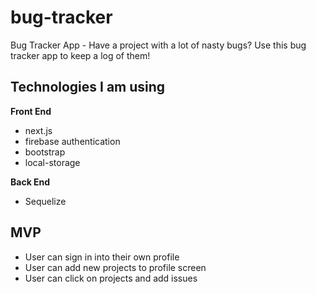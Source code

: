 # bug-tracker
Bug Tracker App - Have a project with a lot of nasty bugs? Use this bug tracker app to keep a log of them!

## Technologies I am using

**Front End** 
* next.js
* firebase authentication
* bootstrap
* local-storage

**Back End**
* Sequelize


## MVP
* User can sign in into their own profile
* User can add new projects to profile screen
* User can click on projects and add issues

